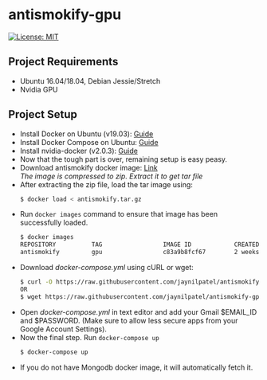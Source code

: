 # antismokify-gpu

[![License: MIT](https://img.shields.io/badge/License-MIT-yellow.svg)](https://opensource.org/licenses/MIT)

## Project Requirements
* Ubuntu 16.04/18.04, Debian Jessie/Stretch
* Nvidia GPU

## Project Setup
* Install Docker on Ubuntu (v19.03): [Guide](https://www.digitalocean.com/community/tutorials/how-to-install-and-use-docker-on-ubuntu-18-04)
* Install Docker Compose on Ubuntu: [Guide](https://www.digitalocean.com/community/tutorials/how-to-install-docker-compose-on-ubuntu-18-04)
* Install nvidia-docker (v2.0.3): [Guide](https://github.com/NVIDIA/nvidia-docker/blob/master/README.md)
* Now that the tough part is over, remaining setup is easy peasy.
* Download antismokify docker image: [Link](http://www.mediafire.com/file/dgzcjcmns3xshb4/antismokify.zip/file) <br>
_The image is compressed to zip. Extract it to get tar file_
* After extracting the zip file, load the tar image using:
  ```bash
  $ docker load < antismokify.tar.gz
  ```
* Run ```docker images``` command to ensure that image has been successfully loaded.
  ```bash
  $ docker images
  REPOSITORY          TAG                 IMAGE ID            CREATED             SIZE
  antismokify         gpu                 c83a9b8fcf67        2 weeks ago         5.74GB
  ```
* Download _docker-compose.yml_ using cURL or wget:
  ```bash
  $ curl -O https://raw.githubusercontent.com/jaynilpatel/antismokify-gpu/master/docker-compose.yml
  OR
  $ wget https://raw.githubusercontent.com/jaynilpatel/antismokify-gpu/master/docker-compose.yml
  ```
* Open _docker-compose.yml_ in text editor and add your Gmail $EMAIL_ID and $PASSWORD. (Make sure to allow less secure apps from your Google Account Settings).
* Now the final step. Run ```docker-compose up```
  ```bash
  $ docker-compose up
  ```
* If you do not have Mongodb docker image, it will automatically fetch it. 

 
 
